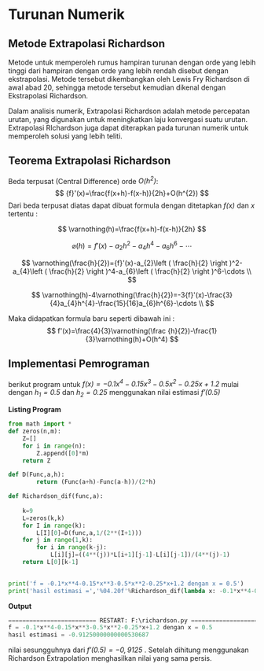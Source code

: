 # Turunan Numerik

## Metode Extrapolasi Richardson 

Metode untuk memperoleh rumus hampiran turunan dengan orde yang lebih tinggi dari hampiran dengan orde yang lebih rendah disebut dengan ekstrapolasi. Metode tersebut dikembangkan oleh Lewis Fry Richardson di awal abad 20, sehingga metode tersebut kemudian dikenal dengan Ekstrapolasi Richardson. 

Dalam analisis numerik, Extrapolasi Richardson adalah metode percepatan urutan, yang digunakan untuk meningkatkan laju konvergasi suatu urutan. Extrapolasi RIchardson juga dapat diterapkan pada turunan numerik untuk memperoleh solusi yang lebih teliti.

## Teorema Extrapolasi Richardson

Beda terpusat (Central Difference) orde *$O(h^{2})$*:
$$
{f}'(x)=\frac{f(x+h)-f(x-h)}{2h}+O(h^{2})
$$
Dari beda terpusat diatas dapat dibuat formula dengan ditetapkan *$f(x)$* dan *$x$* tertentu :


$$
\varnothing(h)=\frac{f(x+h)-f(x-h)}{2h}
$$

$$
\varnothing(h)={f}'(x)-a_{2}h^{2}-a_{4}h^{4}-a_{6}h^{6}-\cdots
$$

$$
\varnothing(\frac{h}{2})={f}'(x)-a_{2}\left ( \frac{h}{2} \right )^2-a_{4}\left ( \frac{h}{2} \right )^4-a_{6}\left ( \frac{h}{2} \right )^6-\cdots \\
$$

$$
\varnothing(h)-4\varnothing(\frac{h}{2})=-3{f}'(x)-\frac{3}{4}a_{4}h^{4}-\frac{15}{16}a_{6}h^{6}-\cdots \\
$$

Maka didapatkan formula baru seperti dibawah ini :
$$
f'(x)=\frac{4}{3}\varnothing(\frac {h}{2})-\frac{1}{3}\varnothing(h)+O(h^4)
$$

## Implementasi Pemrograman

berikut program untuk *$f(x) = -0.1x^{4} - 0.15x^{3} - 0.5x^{2} - 0.25x + 1.2$* mulai dengan *$h_{1}=0.5$* dan *$h_{2}=0.25$* menggunakan nilai estimasi *$f'(0.5)$*

**Listing Program**

```python
from math import *
def zeros(n,m):
    Z=[]
    for i in range(n):
        Z.append([0]*m)
    return Z

def D(Func,a,h):
        return (Func(a+h)-Func(a-h))/(2*h)

def Richardson_dif(func,a): 
    
    k=9
    L=zeros(k,k)
    for I in range(k):
        L[I][0]=D(func,a,1/(2**(I+1)))
    for j in range(1,k):
        for i in range(k-j):
            L[i][j]=((4**(j))*L[i+1][j-1]-L[i][j-1])/(4**(j)-1)
    return L[0][k-1]
    

print('f = -0.1*x**4-0.15*x**3-0.5*x**2-0.25*x+1.2 dengan x = 0.5')
print('hasil estimasi =','%04.20f'%Richardson_dif(lambda x: -0.1*x**4-0.15*x**3-0.5*x**2-0.25*x+1.2 ,0.5))

```

**Output**

```python
========================= RESTART: F:\richardson.py =========================
f = -0.1*x**4-0.15*x**3-0.5*x**2-0.25*x+1.2 dengan x = 0.5
hasil estimasi = -0.91250000000000530687
```

nilai sesungguhnya dari *$f'(0.5) = -0,9125$* . Setelah dihitung menggunakan Richardson Extrapolation menghasilkan nilai yang sama persis.